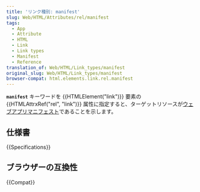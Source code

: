 ```yaml
---
title: 'リンク種別: manifest'
slug: Web/HTML/Attributes/rel/manifest
tags:
  - App
  - Attribute
  - HTML
  - Link
  - Link types
  - Manifest
  - Reference
translation_of: Web/HTML/Link_types/manifest
original_slug: Web/HTML/Link_types/manifest
browser-compat: html.elements.link.rel.manifest
---
```


**`manifest`** キーワードを {{HTMLElement("link")}} 要素の {{HTMLAttrxRef("rel", "link")}} 属性に指定すると、ターゲットリソースが[ウェブアプリマニフェスト](/ja/docs/Web/Manifest)であることを示します。

## 仕様書

{{Specifications}}

## ブラウザーの互換性

{{Compat}}
